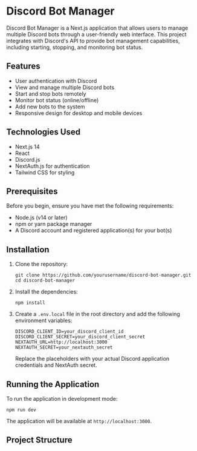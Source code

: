 # Discord Bot Manager

Discord Bot Manager is a Next.js application that allows users to manage multiple Discord bots through a user-friendly web interface. This project integrates with Discord's API to provide bot management capabilities, including starting, stopping, and monitoring bot status.

## Features

- User authentication with Discord
- View and manage multiple Discord bots
- Start and stop bots remotely
- Monitor bot status (online/offline)
- Add new bots to the system
- Responsive design for desktop and mobile devices

## Technologies Used

- Next.js 14
- React
- Discord.js
- NextAuth.js for authentication
- Tailwind CSS for styling

## Prerequisites

Before you begin, ensure you have met the following requirements:

- Node.js (v14 or later)
- npm or yarn package manager
- A Discord account and registered application(s) for your bot(s)

## Installation

1. Clone the repository:
   ```
   git clone https://github.com/yourusername/discord-bot-manager.git
   cd discord-bot-manager
   ```

2. Install the dependencies:
   ```
   npm install
   ```

3. Create a `.env.local` file in the root directory and add the following environment variables:
   ```
   DISCORD_CLIENT_ID=your_discord_client_id
   DISCORD_CLIENT_SECRET=your_discord_client_secret
   NEXTAUTH_URL=http://localhost:3000
   NEXTAUTH_SECRET=your_nextauth_secret
   ```

   Replace the placeholders with your actual Discord application credentials and NextAuth secret.

## Running the Application

To run the application in development mode:

```
npm run dev
```

The application will be available at `http://localhost:3000`.

## Project Structure
